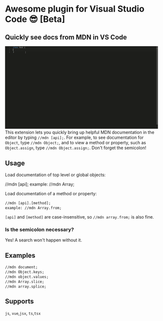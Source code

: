 # Awesome plugin for Visual Studio Code :sunglasses: [Beta]

## Quickly see docs from MDN in VS Code

![Quick Demo](demo.gif)
<br/>
This extension lets you quickly bring up helpful MDN documentation in the editor by typing `//mdn [api];`. For example, to see documentation for `Object`, type `//mdn Object;`, and to view a method or property, such as `Object.assign`, type `//mdn Object.assign;`. Don't forget the semicolon!

## Usage

Load documentation of top level or global objects:

//mdn [api];
example: //mdn Array;

Load documentation of a method or property:

    //mdn [api].[method];
    example: //mdn Array.from;

`[api]` and `[method]` are case-insensitive, so `//mdn array.from;` is also fine.

### Is the semicolon necessary?

Yes! A search won't happen without it.

## Examples

```
//mdn document;
//mdn Object.keys;
//mdn object.values;
//mdn Array.slice;
//mdn array.splice;
```

## Supports

`js`, `vue`,`jsx`, `ts`,`tsx`
